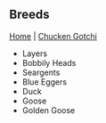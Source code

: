 ## Breeds

[Home](../..) | [Chucken Gotchi](./)

- Layers
- Bobbily Heads
- Seargents
- Blue Eggers
- Duck
- Goose
- Golden Goose
